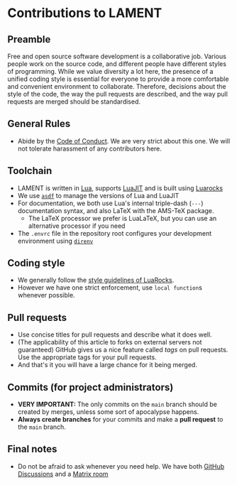 # Contributions to LAMENT

## Preamble
Free and open source software development is a collaborative job. Various people work on the source code, and different people have different styles of programming. While we value diversity a lot here, the presence of a unified coding style is essential for everyone to provide a more comfortable and convenient environment to collaborate. Therefore, decisions about the style of the code, the way the pull requests are described, and the way pull requests are merged should be standardised.

## General Rules
- Abide by the [Code of Conduct](CODE_OF_CONDUCT.md). We are very strict about this one. We will not tolerate harassment of any contributors here.
## Toolchain
- LAMENT is written in [Lua](https://lua.org), supports [LuaJIT](https://luajit.org/) and is built using [Luarocks](https://luarocks.org)
- We use [`asdf`](https://asdf-vm.com) to manage the versions of Lua and LuaJIT
- For documentation, we both use Lua's internal triple-dash (`---`) documentation syntax, and also LaTeX with the AMS-TeX package.
  - The LaTeX processor we prefer is LuaLaTeX, but you can use an alternative processor if you need
- The `.envrc` file in the repository root configures your development environment using [`direnv`](https://direnv.net/)

## Coding style
- We generally follow the [style guidelines of LuaRocks](https://github.com/luarocks/lua-style-guide).
- However we have one strict enforcement, use `local function`s whenever possible.

## Pull requests
- Use concise titles for pull requests and describe what it does well.
- (The applicability of this article to forks on external servers not guaranteed)
  GitHub gives us a nice feature called *tags* on pull requests. Use the appropriate tags for your pull requests.
- And that's it you will have a large chance for it being merged.

## Commits (for project administrators)
- **VERY IMPORTANT:** The only commits on the `main` branch should be created by merges, unless some sort of apocalypse happens.
- **Always create branches** for your commits and make a **pull request** to the `main` branch.

## Final notes
- Do not be afraid to ask whenever you need help. We have both [GitHub Discussions](https://github.com/Sparkles-Laurel/lament/discussions/10) and a [Matrix room](https://matrix.to/#/#lament-contrib:platypus-sandbox.com)
